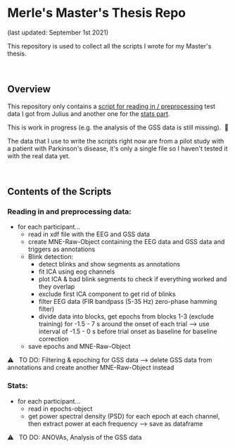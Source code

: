 # Merle's Master's Thesis Repo 
(last updated: September 1st 2021)

This repository is used to collect all the scripts I wrote for my Master's thesis.

&nbsp;  

## Overview 
This repository only contains a [script for reading in / preprocessing](/read_and_preproc_data.py) test data I got from Julius and another one for the [stats part](/stats.py).

This is work in progress (e.g. the analysis of the GSS data is still missing).&nbsp;  🐢

The data that I use to write the scripts right now are from a pilot study with a patient with Parkinson's disease, it's only a single file so I haven't tested it with the real data yet.

&nbsp;  

## Contents of the Scripts

### Reading in and preprocessing data:
* for each participant...
    * read in xdf file with the EEG and GSS data
    * create MNE-Raw-Object containing the EEG data and GSS data and triggers as annotations
    * Blink detection: 
        * detect blinks and show segments as annotations
        * fit ICA using eog channels
        * plot ICA & bad blink segments to check if everything worked and they overlap
        * exclude first ICA component to get rid of blinks
        * filter EEG data (FIR bandpass (5-35 Hz) zero-phase hamming filter)
        * divide data into blocks, get epochs from blocks 1-3 (exclude training) for -1.5 - 7 s around the onset of each trial 
--> use interval of -1.5 - 0 s before trial onset as baseline for baseline correction
    * save epochs and MNE-Raw-Object

:warning: &nbsp; TO DO: Filtering & epoching for GSS data 
--> delete GSS data from annotations and create another MNE-Raw-Object instead


### Stats: 
* for each participant...
    * read in epochs-object
    * get power spectral density (PSD) for each epoch at each channel, then extract power at each frequency --> save as dataframe
     
     
:warning: &nbsp; TO DO: ANOVAs, Analysis of the GSS data
